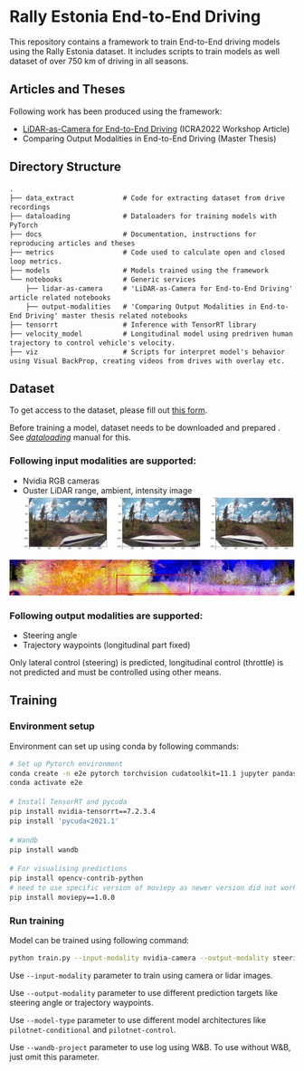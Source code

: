 # Rally Estonia End-to-End Driving

This repository contains a framework to train End-to-End driving models using the Rally Estonia dataset. It includes 
scripts to train models as well dataset of over 750 km of driving in all seasons.

## Articles and Theses

Following work has been produced using the framework:
 - [LiDAR-as-Camera for End-to-End Driving](./docs/lidar_as_camera.md) (ICRA2022 Workshop Article) 
 - Comparing Output Modalities in End-to-End Driving (Master Thesis)
 
Directory Structure
------
    .
    ├── data_extract            # Code for extracting dataset from drive recordings
    ├── dataloading             # Dataloaders for training models with PyTorch
    ├── docs                    # Documentation, instructions for reproducing articles and theses
    ├── metrics                 # Code used to calculate open and closed loop metrics.
    ├── models                  # Models trained using the framework
    └── notebooks               # Generic services
        ├── lidar-as-camera     # 'LiDAR-as-Camera for End-to-End Driving' article related notebooks
        ├── output-modalities   # 'Comparing Output Modalities in End-to-End Driving' master thesis related notebooks
    ├── tensorrt                # Inference with TensorRT library 
    ├── velocity_model          # Longitudinal model using predriven human trajectory to control vehicle's velocity.
    ├── viz                     # Scripts for interpret model's behavior using Visual BackProp, creating videos from drives with overlay etc.

## Dataset

To get access to the dataset, please fill out [this form](https://forms.gle/nDkwcpzgBoYeJBE39).

Before training a model, dataset needs to be downloaded and prepared . See [_dataloading_](./dataloading/README.md) manual for this. 

### Following input modalities are supported:
- Nvidia RGB cameras
- Ouster LiDAR range, ambient, intensity image
![camera_crop](./media/camera-crops.png "Camera crop")

![camera_crop](./media/summer_lidar_crop.jpg "Summer lidar crop")

### Following output modalities are supported:
- Steering angle
- Trajectory waypoints (longitudinal part fixed)

Only lateral control (steering) is predicted, longitudinal control (throttle) is not predicted and must be controlled using other means.


## Training

### Environment setup

Environment can set up using conda by following commands:

```bash
# Set up Pytorch environment
conda create -n e2e pytorch torchvision cudatoolkit=11.1 jupyter pandas matplotlib tqdm scikit-learn scikit-image onnx seaborn -c pytorch -c nvidia
conda activate e2e

# Install TensorRT and pycuda
pip install nvidia-tensorrt==7.2.3.4
pip install 'pycuda<2021.1'

# Wandb
pip install wandb

# For visualising predictions
pip install opencv-contrib-python
# need to use specific version of moviepy as newer version did not work
pip install moviepy==1.0.0 
```

### Run training

Model can be trained using following command:

```bash
python train.py --input-modality nvidia-camera --output-modality steering_angle --patience 10 --max-epochs 100 --model-name steering-angle --model-type pilotnet-conditional --wandb-project summer-models-6 --dataset-folder <path to extracted dataset>
```

Use `--input-modality` parameter to train using camera or lidar images.

Use `--output-modality` parameter to use different prediction targets like steering angle or trajectory waypoints.

Use `--model-type` parameter to use different model architectures like `pilotnet-conditional` and `pilotnet-control`.

Use `--wandb-project` parameter to use log using W&B. To use without W&B, just omit this parameter.
